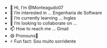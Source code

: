 - 👋 Hi, I’m @Monteagudo07
- 👀 I’m interested in ... Engenharia de Software
- 🌱 I’m currently learning ... Ingles
- 💞️ I’m looking to collaborate on ...
- 📫 How to reach me ... Gmail
- 😄 Pronouns🥇
- ⚡ Fun fact: Sou muito sorridente

<!---
Monteagudo07/Monteagudo07 is a ✨ special ✨ repository because its `README.md` (this file) appears on your GitHub profile.
You can click the Preview link to take a look at your changes.
--->
